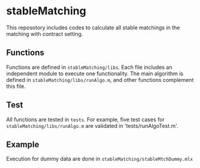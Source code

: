 # stableMatching

This reposotory includes codes to calculate all stable matchings in the matching with contract setting.

## Functions
Functions are defined in `stableMatching/libs`. 
Each file includes an independent module to execute one functionality.
The main algorithm is defined in `stableMatching/libs/runAlgo.m`, and other functions complement this file.

## Test
All functions are tested in `tests`.
For example, five test cases for `stableMatching/libs/runAlgo.m` are validated in 'tests/runAlgoTest.m'.

## Example
Execution for dummy data are done in `stableMatching/stableMtchDummy.mlx`

